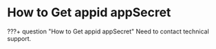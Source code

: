 # How to Get appid appSecret

???+ question "How to Get appid appSecret"
    Need to contact technical support.
